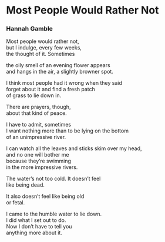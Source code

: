 # Most People Would Rather Not  
  
### Hannah Gamble  
  
Most people would rather not,  
but I indulge, every few weeks,  
the thought of it. Sometimes  
  
the oily smell of an evening flower appears  
and hangs in the air, a slightly browner spot.  
  
I think most people had it wrong when they said  
forget about it and find a fresh patch  
of grass to lie down in.  
  
There are prayers, though,  
about that kind of peace.  
  
I have to admit, sometimes  
I want nothing more than to be lying on the bottom  
of an unimpressive river.  
  
I can watch all the leaves and sticks skim over my head,  
and no one will bother me  
because they’re swimming  
in the more impressive rivers.  
  
The water’s not too cold. It doesn’t feel  
like being dead.  
  
It also doesn’t feel like being old  
or fetal.  
  
I came to the humble water to lie down.  
I did what I set out to do.  
Now I don’t have to tell you  
anything more about it.  
  
